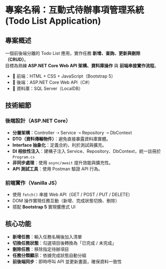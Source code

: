# 專案名稱：互動式待辦事項管理系統 (Todo List Application)

## 專案概述

一個前後端分離的 Todo List 應用，實作任務 **新增、查詢、更新與刪除（CRUD）**。  
目標為熟練 **ASP.NET Core Web API 架構、資料庫操作** 與 **前端串接實作流程**。

- 🔹 前端：HTML + CSS + JavaScript（Bootstrap 5）
- 🔹 後端：ASP.NET Core Web API（C#）
- 🔹 資料庫：SQL Server（LocalDB）

## 技術細節

### 後端設計（ASP.NET Core）

- **分層架構**：Controller ➝ Service ➝ Repository ➝ DbContext
- **DTO（資料傳輸物件）**：避免直接暴露資料庫實體。
- **Interface 抽象化**：定義合約，利於測試與擴充。
- **DI 相依性注入**：建構子注入 Service、Repository、DbContext，統一註冊於 `Program.cs`
- **非同步處理**：使用 `async/await` 提升效能與擴充性。
- **API 測試工具**：使用 Postman 驗證 API 行為。

### 前端實作（Vanilla JS）

- 使用 `fetch()` 串接 Web API（GET / POST / PUT / DELETE）
- DOM 操作實現任務互動（新增、完成狀態切換、刪除）
- 搭配 **Bootstrap 5** 實現響應式 UI

## 核心功能

- **新增任務**：輸入任務名稱後加入清單
- **切換任務狀態**：勾選項目後轉換為「已完成 / 未完成」
- **刪除任務**：移除指定待辦項目
- **任務分類顯示**：依據完成狀態自動分組
- **前後端同步**：即時呼叫 API 並更新畫面，確保資料一致性
